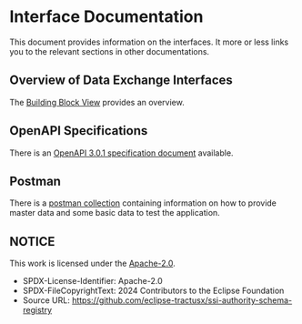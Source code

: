 # Interface Documentation

This document provides information on the interfaces. It more or less links you to the relevant sections in other
documentations.

## Overview of Data Exchange Interfaces

The [Building Block View](../architecture/05_building_block_view.md) provides an overview.

## OpenAPI Specifications

There is an [OpenAPI 3.0.1 specification document](./asr-service.yaml) available.

## Postman

There is a [postman collection](./postman) containing information on how to provide master data and some basic data to test the application.

## NOTICE

This work is licensed under the [Apache-2.0](https://www.apache.org/licenses/LICENSE-2.0).

* SPDX-License-Identifier: Apache-2.0
* SPDX-FileCopyrightText: 2024 Contributors to the Eclipse Foundation
* Source URL: <https://github.com/eclipse-tractusx/ssi-authority-schema-registry>